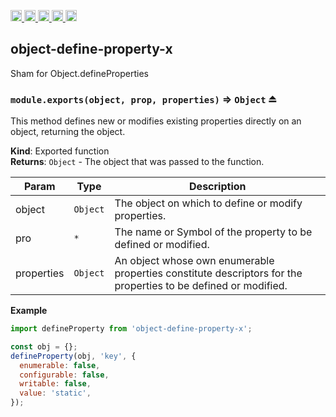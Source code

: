 <a href="https://travis-ci.org/Xotic750/object-define-property-x"
  title="Travis status">
<img
  src="https://travis-ci.org/Xotic750/object-define-property-x.svg?branch=master"
  alt="Travis status" height="18">
</a>
<a href="https://david-dm.org/Xotic750/object-define-property-x"
  title="Dependency status">
<img src="https://david-dm.org/Xotic750/object-define-property-x/status.svg"
  alt="Dependency status" height="18"/>
</a>
<a
  href="https://david-dm.org/Xotic750/object-define-property-x?type=dev"
  title="devDependency status">
<img src="https://david-dm.org/Xotic750/object-define-property-x/dev-status.svg"
  alt="devDependency status" height="18"/>
</a>
<a href="https://badge.fury.io/js/object-define-property-x"
  title="npm version">
<img src="https://badge.fury.io/js/object-define-property-x.svg"
  alt="npm version" height="18">
</a>
<a href="https://www.jsdelivr.com/package/npm/object-define-property-x"
  title="jsDelivr hits">
<img src="https://data.jsdelivr.com/v1/package/npm/object-define-property-x/badge?style=rounded"
  alt="jsDelivr hits" height="18">
</a>

<a name="module_object-define-property-x"></a>

## object-define-property-x

Sham for Object.defineProperties

<a name="exp_module_object-define-property-x--module.exports"></a>

### `module.exports(object, prop, properties)` ⇒ <code>Object</code> ⏏

This method defines new or modifies existing properties directly on an
object, returning the object.

**Kind**: Exported function  
**Returns**: <code>Object</code> - The object that was passed to the function.

| Param      | Type                | Description                                                                                                    |
| ---------- | ------------------- | -------------------------------------------------------------------------------------------------------------- |
| object     | <code>Object</code> | The object on which to define or modify properties.                                                            |
| pro        | <code>\*</code>     | The name or Symbol of the property to be defined or modified.                                                  |
| properties | <code>Object</code> | An object whose own enumerable properties constitute descriptors for the properties to be defined or modified. |

**Example**

```js
import defineProperty from 'object-define-property-x';

const obj = {};
defineProperty(obj, 'key', {
  enumerable: false,
  configurable: false,
  writable: false,
  value: 'static',
});
```
